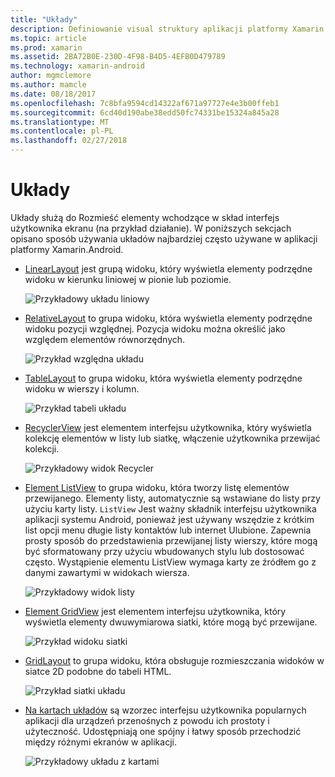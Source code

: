 ```yaml
---
title: "Układy"
description: Definiowanie visual struktury aplikacji platformy Xamarin.Android
ms.topic: article
ms.prod: xamarin
ms.assetid: 2BA72B0E-230D-4F98-B4D5-4EFB0D479789
ms.technology: xamarin-android
author: mgmclemore
ms.author: mamcle
ms.date: 08/18/2017
ms.openlocfilehash: 7c8bfa9594cd14322af671a97727e4e3b00ffeb1
ms.sourcegitcommit: 6cd40d190abe38edd50fc74331be15324a845a28
ms.translationtype: MT
ms.contentlocale: pl-PL
ms.lasthandoff: 02/27/2018
---
```

# <a name="layouts"></a>Układy

Układy służą do Rozmieść elementy wchodzące w skład interfejs użytkownika ekranu (na przykład działanie). W poniższych sekcjach opisano sposób używania układów najbardziej często używane w aplikacji platformy Xamarin.Android.

-   [LinearLayout](~/android/user-interface/layouts/linear-layout.md) jest grupą widoku, który wyświetla elementy podrzędne widoku w kierunku liniowej w pionie lub poziomie.

    ![Przykładowy układu liniowy](images/linear-layout.png)

-   [RelativeLayout](~/android/user-interface/layouts/relative-layout.md) to grupa widoku, która wyświetla elementy podrzędne widoku pozycji względnej. Pozycja widoku można określić jako względem elementów równorzędnych.

    ![Przykład względna układu](images/relative-layout.png)

-   [TableLayout](~/android/user-interface/layouts/table-layout.md) to grupa widoku, która wyświetla elementy podrzędne widoku w wierszy i kolumn.

    ![Przykład tabeli układu](images/table-layout.png)

-   [RecyclerView](~/android/user-interface/layouts/recycler-view/index.md) jest elementem interfejsu użytkownika, który wyświetla kolekcję elementów w listy lub siatkę, włączenie użytkownika przewijać kolekcji.

    ![Przykładowy widok Recycler](images/recycler-view.png)

-   [Element ListView](~/android/user-interface/layouts/list-view/index.md) to grupa widoku, która tworzy listę elementów przewijanego. Elementy listy, automatycznie są wstawiane do listy przy użyciu karty listy. `ListView` Jest ważny składnik interfejsu użytkownika aplikacji systemu Android, ponieważ jest używany wszędzie z krótkim list opcji menu długie listy kontaktów lub internet Ulubione. Zapewnia prosty sposób do przedstawienia przewijanej listy wierszy, które mogą być sformatowany przy użyciu wbudowanych stylu lub dostosować często. Wystąpienie elementu ListView wymaga karty ze źródłem go z danymi zawartymi w widokach wiersza.

    ![Przykładowy widok listy](images/list-view.png)

-   [Element GridView](~/android/user-interface/layouts/grid-view.md) jest elementem interfejsu użytkownika, który wyświetla elementy dwuwymiarowa siatki, które mogą być przewijane.

    ![Przykład widoku siatki](images/grid-view.png)

-   [GridLayout](~/android/user-interface/layouts/grid-layout.md) to grupa widoku, która obsługuje rozmieszczania widoków w siatce 2D podobne do tabeli HTML.

    ![Przykład siatki układu](images/grid-layout.png)

-   [Na kartach układów](~/android/user-interface/layouts/tab-layout/index.md) są wzorzec interfejsu użytkownika popularnych aplikacji dla urządzeń przenośnych z powodu ich prostoty i użyteczność. Udostępniają one spójny i łatwy sposób przechodzić między różnymi ekranów w aplikacji.

    ![Przykładowy układu z kartami](images/tabbed-layout.png)
 
